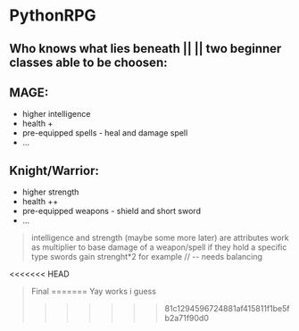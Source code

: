 # PythonRPG
Who knows what lies beneath ||
|| two beginner classes able to be choosen:
---
## MAGE:
 - higher intelligence
 - health +
 - pre-equipped spells - heal and damage spell
 - ...
## Knight/Warrior:
 - higher strength
 - health ++
 - pre-equipped weapons - shield and short sword
 - ...

> intelligence and strength (maybe some more later) are attributes
> work as multiplier to base damage of a weapon/spell if they hold a specific type
> swords gain strenght*2 for example // -- needs balancing

<<<<<<< HEAD
> Final
=======
Yay works i guess
>>>>>>> 81c1294596724881af415811f1be5fb2a71f90d0
